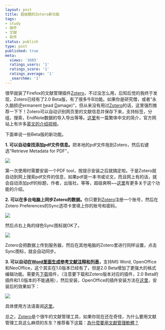 ```yaml
---
layout: post
title: 超级酷的Zotero新功能
tags:
- study
- 插件
- 文献
- 软件
status: publish
type: post
published: true
meta:
  views: '1603'
  ratings_users: '1'
  ratings_score: '1'
  ratings_average: '1'
  _searchme: '1'
---
```

很早就装了Firefox的文献管理插件<a href="http://www.zotero.org/" target="_blank">Zotero</a>，不过没怎么用，后知后觉的我终于发现，Zotero已经有了2.0 Beta版，有了很多牛B功能。如果你是研究僧，或者“永久脑损(<span style="text-decoration:underline;">P</span>ermanent <span style="text-decoration:underline;">h</span>ead <span style="text-decoration:underline;">D</span>amage)”，但从来没有用过<a href="http://www.zotero.org/" target="_blank">Zotero</a>的话，这里强烈推荐一下下！Zotero可以自动识别网页里的文献信息并保存下来，支持标签，分组，搜索，EndNote数据的导入导出等等。<a href="http://newgenerationresearcher.blogspot.com/2008/10/zotero.html" target="_blank">这里</a>有一篇繁体中文的简介，官方网站上有许多<a href="http://www.zotero.org/support/quick_start_guide" target="_blank">英文的介绍视频</a>。

下面单说一些Beta版的新功能。

<strong>1. 可以自动查找添加pdf文件信息。</strong>把本地的pdf文件拖到Zotero，然后右键选"Retrieve Metadata for PDF"，


![](https://dl.dropboxusercontent.com/u/308058/blogimages/2010/07/zotero1.png)

第一次使用时需要安装一个PDF tool，按提示安装之后就搞定啦。于是Zotero就自动到网上搜索pdf文件的信息，如果pdf是一本书或论文，而且网上有的话，就会自动添加pdf的标题，作者，出版社，等等，超级爽啊~~<a href="http://newgenerationresearcher.blogspot.com/2009/05/zotero-pdf.html" target="_blank">这里</a>有更多关于这个功能的介绍。

<strong>2. 可以在多台电脑上同步Zotero的数据。</strong>你只要到<a href="http://www.zotero.org/" target="_blank">Zotero</a>注册一个账号，然后在Zotero Preferences的Sync选项卡里填上你的账号和密码，

![](https://dl.dropboxusercontent.com/u/308058/blogimages/2010/07/zotero2.png)

然后点右上角的绿色Sync图标就OK了。

![](http://azaleasays.files.wordpress.com/2009/06/zotero3.png)

Zotero会把数据上传到服务器，然后在其他电脑的Zotero里进行同样设置，点击Sync图标，就会自动同步。

<strong>3. 可以自动<a href="http://www.zotero.org/support/word_processor_integration" target="_blank">在Word里面生成参考文献注释和列表</a>，</strong>支持MS Word, OpenOffice和NeoOffice，这个其实在1.0版本已经有了，但是2.0 Beta增加了更强大的格式编辑功能。需要先<a href="http://www.zotero.org/support/word_processor_plugin_installation" target="_blank">下载</a>插件，（注意要下载和Zotero版本对应的插件，2.0 Beta的插件和1.0版本的不能通用），然后安装，OpenOffice的插件安装方法在<a href="http://forums.zotero.org/discussion/1954/how-to-install-plugin-for-open-office/" target="_blank">这里</a>，安装后的效果如下：

![](http://azaleasays.files.wordpress.com/2009/06/zotero4.png)

具体使用方法请查阅<a href="http://www.zotero.org/support/word_processor_plugin_usage" target="_blank">这里</a>。

总之，<a href="http://www.zotero.org/" target="_blank">Zotero</a>是个很牛的文献管理工具，如果你现在还在奇怪，为什么要用文献管理工具这么麻烦的东东？推荐看下这篇：<a href="http://newgenerationresearcher.blogspot.com/2008/07/blog-post_27.html">為什麼要用文獻管理軟體？</a>
